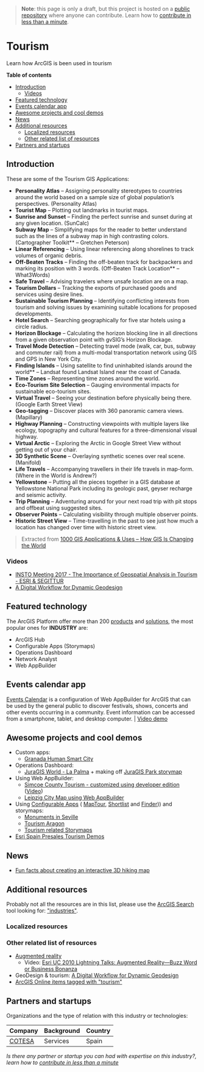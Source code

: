 > **Note**: this page is only a draft, but this project is hosted on a [public repository](https://github.com/hhkaos/awesome-arcgis) where anyone can contribute. Learn how to [contribute in less than a minute](https://github.com/hhkaos/awesome-arcgis/blob/master/CONTRIBUTING.md#contributions).

# Tourism

Learn how ArcGIS is been used in tourism

<!-- START doctoc generated TOC please keep comment here to allow auto update -->
<!-- DON'T EDIT THIS SECTION, INSTEAD RE-RUN doctoc TO UPDATE -->
**Table of contents**

- [Introduction](#introduction)
  - [Videos](#videos)
- [Featured technology](#featured-technology)
- [Events calendar app](#events-calendar-app)
- [Awesome projects and cool demos](#awesome-projects-and-cool-demos)
- [News](#news)
- [Additional resources](#additional-resources)
  - [Localized resources](#localized-resources)
  - [Other related list of resources](#other-related-list-of-resources)
- [Partners and startups](#partners-and-startups)

<!-- END doctoc generated TOC please keep comment here to allow auto update -->

## Introduction

These are some of the Tourism GIS Applications:

* **Personality Atlas** – Assigning personality stereotypes to countries around the world based on a sample size of global population’s perspectives. (Personality Atlas)
* **Tourist Map** – Plotting out landmarks in tourist maps.
* **Sunrise and Sunset** – Finding the perfect sunrise and sunset during at any given location. (SunCalc)
* **Subway Map** – Simplifying maps for the reader to better understand such as the lines of a subway map in high contrasting colors. (Cartographer Toolkit** – Gretchen Peterson)
* **Linear Referencing** – Using linear referencing along shorelines to track volumes of organic debris.
* **Off-Beaten Tracks** – Finding the off-beaten track for backpackers and marking its position with 3 words. (Off-Beaten Track Location** – What3Words)
* **Safe Travel** – Advising travelers where unsafe location are on a map.
* **Tourism Dollars** – Tracking the exports of purchased goods and services using desire lines.
* **Sustainable Tourism Planning** – Identifying conflicting interests from tourism and solving issues by examining suitable locations for proposed developments.
* **Hotel Search** – Searching geographically for five star hotels using a circle radius.
* **Horizon Blockage** – Calculating the horizon blocking line in all directions from a given observation point with gvSIG’s Horizon Blockage.
* **Travel Mode Detection** – Detecting travel mode (walk, car, bus, subway and commuter rail) from a multi-modal transportation network using GIS and GPS in New York City.
* **Finding Islands** – Using satellite to find uninhabited islands around the world** – Landsat found Landsat Island near the coast of Canada.
* **Time Zones** – Representing time zones around the world.
* **Eco-Tourism Site Selection** – Gauging environmental impacts for sustainable eco-tourism sites.
* **Virtual Travel** – Seeing your destination before physically being there. (Google Earth Street View)
* **Geo-tagging** – Discover places with 360 panoramic camera views. (Mapillary)
* **Highway Planning** – Constructing viewpoints with multiple layers like ecology, topography and cultural features for a three-dimensional visual highway.
* **Virtual Arctic** – Exploring the Arctic in Google Street View without getting out of your chair.
* **3D Synthetic Scene** – Overlaying synthetic scenes over real scene. (Manifold)
* **Life Travels** – Accompanying travellers in their life travels in map-form. (Where in the World is Andrew?)
* **Yellowstone** – Putting all the pieces together in a GIS database at Yellowstone National Park including its geologic past, geyser recharge and seismic activity.
* **Trip Planning** – Adventuring around for your next road trip with pit stops and offbeat using suggested sites.
* **Observer Points** – Calculating visibility through multiple observer points.
* **Historic Street View** – Time-travelling in the past to see just how much a location has changed over time with historic street view.

> Extracted from [1000 GIS Applications & Uses – How GIS Is Changing the World](https://docs.google.com/document/d/1wDkDCv-YiNijT-HF2zBJboKU2Jk0SqBCNyHKC0ctoTw/edit#heading=h.nr7gd2rh0tfr)

### Videos

* [INSTO Meeting 2017 - The Importance of Geospatial Analysis in Tourism - ESRI & SEGITTUR](https://www.youtube.com/watch?v=7com2Ma7PuU)
* [A Digital Workflow for Dynamic Geodesign](https://www.youtube.com/watch?v=QERJbL9J1Xw)

## Featured technology

The ArcGIS Platform offer more than 200 [products](../../../arcgis/products/README.md) and [solutions](https://solutions.arcgis.com/), the most popular ones for **INDUSTRY** are:

* ArcGIS Hub
* Configurable Apps (Storymaps)
* Operations Dashboard
* Network Analyst
* Web AppBuilder

## Events calendar app

[Events Calendar](https://solutions.arcgis.com/local-government/help/event-calendar/) is a configuration of Web AppBuilder for ArcGIS that can be used by the general public to discover festivals, shows, concerts and other events occurring in a community. Event information can be accessed from a smartphone, tablet, and desktop computer. | [Video demo](https://youtu.be/YAZFXXvJKZQ?t=10m53s)

## Awesome projects and cool demos

* Custom apps:
    * [Granada Human Smart City](https://ciudadinteligente.granada.org/granadarutas/)
* Operations Dashboard:
    * [JuraGIS World - La Palma](https://marketing.maps.arcgis.com/apps/opsdashboard/index.html#/45aa0cf0c8be4255adf620dbb5757bb3) + making off [JuraGIS Park storymap](http://geoapps.esri.es/JuraGIS/index.html)
* Using Web AppBuilder:
    * [Simcoe County Tourism - customized using developer edition ](https://maps.simcoe.ca/public/) ([Video](https://youtu.be/5hsprKc_Wo0?t=15m10s))
    * [Leipzig City Map using Web AppBuilder](http://www.arcgis.com/home/item.html?id=4c89f67a66a049a8a69cd4f8dedb3aa1)
* Using [Configurable Apps](../../../arcgis/products/configurable-apps/README.md) (  [MapTour](http://www.arcgis.com/home/item.html?id=91d75e9b375e4e9b9b3a4004544bfadf), [Shortlist](http://www.arcgis.com/home/item.html?id=c62ff7eec30641e69ae6acd7f1599512) and [Finder](http://www.arcgis.com/home/item.html?id=547a3a4462344880be61ed4083142f63))) and storymaps:
    * [Monuments in Seville](http://sig.urbanismosevilla.org/sevilla.art/monumentos/index_en.html)
    * [Tourism Aragon](http://gob-aragon.maps.arcgis.com/apps/webappviewer/index.html?id=8d644249c065452ca8707a78ea352dd1)
    * [Tourism related Storymaps](https://storymaps.arcgis.com/en/gallery/#s=0&q=tourism)
* [Esri Spain Presales Tourism Demos](http://preventas.maps.arcgis.com/home/gallery.html?view=list&sortOrder=true&sortField=relevance&showFilters=true&searchTerm=turismo)


## News

* [Fun facts about creating an interactive 3D hiking map](https://www.esri.com/arcgis-blog/products/js-api-arcgis/mapping/creating-3d-hiking-map/)

## Additional resources

Probably not all the resources are in this list, please use the [ArcGIS Search](https://esri-es.github.io/arcgis-search/) tool looking for: ["industries"](https://esri-es.github.io/arcgis-search/?search="industries"&utm_campaign=awesome-list&utm_source=awesome-list&utm_medium=page).

### Localized resources

### Other related list of resources

* [Augmented reality](../../emerging-technologies/ar/README.md)
    * Video: [Esri UC 2010 Lightning Talks: Augmented Reality—Buzz Word or Business Bonanza](https://www.youtube.com/watch?v=VE7aB_-sTXk)
* GeoDesign & tourism: [A Digital Workflow for Dynamic Geodesign](https://youtu.be/QERJbL9J1Xw?t=15m48s)
* [ArcGIS Online items tagged with "tourism"](https://www.arcgis.com/home/search.html?t=content&q=tags%3Atourism&start=1&sortOrder=desc&sortField=relevance&focus=applications-web)

## Partners and startups

Organizations and the type of relation with this industry or technologies:

|Company|Background|Country|
|---|---|---|
|[COTESA](../../partners/program-members/cotesa/README.md)|Services|Spain

*Is there any partner or startup you can had with expertise on this industry?, learn how to [contribute in less than a minute](https://github.com/hhkaos/awesome-arcgis/blob/master/CONTRIBUTING.md#contributions)*
